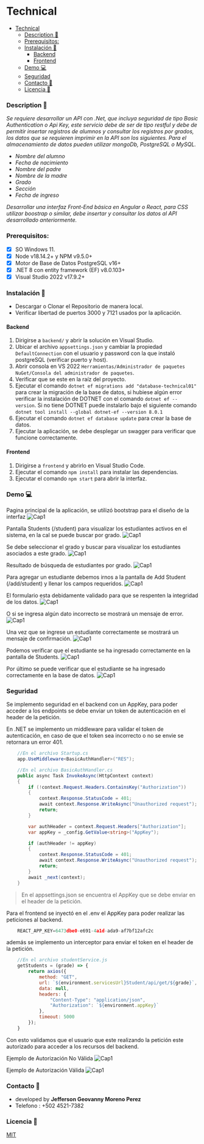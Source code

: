 # Technical

- [Technical](#technical)
    - [Description 🚀](#description-)
    - [Prerequisitos:](#prerequisitos)
    - [Instalación 🔧](#instalación-)
      - [Backend](#backend)
      - [Frontend](#frontend)
    - [Demo 💻](#demo-)
    - [Seguridad](#seguridad)
    - [Contacto 📱](#contacto-)
    - [Licencia 📄](#licencia-)

### Description 🚀

_Se requiere desarrollar un API con .Net, que incluya seguridad de tipo Basic Authentication o Api Key, este servicio debe de ser de tipo restful y debe de permitir insertar registros de alumnos y consultar los registros por grados, los datos que se requieren imprimir en la API son los siguientes. Para el almacenamiento de datos pueden utilizar mongoDb, PostgreSQL o MySQL._

- _Nombre del alumno_
- _Fecha de nacimiento_
- _Nombre del padre_
- _Nombre de la madre_
- _Grado_
- _Sección_
- _Fecha de ingreso_

_Desarrollar una interfaz Front-End básica en Angular o React, para CSS utilizar boostrap o similar, debe insertar y consultar los datos al API desarrollado anteriormente._

### Prerequisitos:

- [x] SO Windows 11.
- [x] Node v18.14.2+ y NPM v9.5.0+
- [x] Motor de Base de Datos PostgreSQL v16+
- [x] .NET 8 con entity framework (EF) v8.0.103+
- [x] Visual Studio 2022 v17.9.2+

### Instalación 🔧

- Descargar o Clonar el Repositorio de manera local.
- Verificar libertad de puertos 3000 y 7121 usados por la aplicación.

#### Backend

1. Dirigirse a `backend/` y abrir la solución en Visual Studio.
2. Ubicar el archivo `appsettings.json` y cambiar la propiedad `DefaultConnection` con el usuario y password con la que instaló postgreSQL (verificar puerto y host).
3. Abrir consola en VS 2022 `Herramientas/Administrador de paquetes NuGet/Consola del administrador de paquetes`.
4. Verificar que se este en la raíz del proyecto.
5. Ejecutar el comando `dotnet ef migrations add "database-technical01"` para crear la migración de la base de datos, si hubiese algún error verificar la instalación de DOTNET con el comando `dotnet ef --version`. Si no tiene DOTNET puede instalarlo bajo el siguiente comando `dotnet tool install --global dotnet-ef --version 8.0.1`
6. Ejecutar el comando `dotnet ef database update` para crear la base de datos.
7. Ejecutar la aplicación, se debe desplegar un swagger para verificar que funcione correctamente.

#### Frontend

1. Dirigirse a `frontend` y abrirlo en Visual Studio Code.
2. Ejecutar el comando `npm install` para instalar las dependencias.
3. Ejecutar el comando `npm start` para abrir la interfaz.

### Demo 💻

Pagina principal de la aplicación, se utilizó bootstrap para el diseño de la interfaz
![Cap1](assets/image1.png)

Pantalla Students (/student) para visualizar los estudiantes activos en el sistema, en la cal se puede buscar por grado.
![Cap1](assets/image2.png)

Se debe seleccionar el grado y buscar para visualizar los estudiantes asociados a este grado.
![Cap1](assets/image3.png)

Resultado de búsqueda de estudiantes por grado.
![Cap1](assets/image4.png)

Para agregar un estudiante debemos irnos a la pantalla de Add Student (/add/student) y llenar los campos requeridos.
![Cap1](assets/image5.png)

El formulario esta debidamente validado para que se respenten la integridad de los datos.
![Cap1](assets/image6.png)

O si se ingresa algún dato incorrecto se mostrará un mensaje de error.
![Cap1](assets/image7.png)

Una vez que se ingrese un estudiante correctamente se mostrará un mensaje de confirmación.
![Cap1](assets/image8.png)

Podemos verificar que el estudiante se ha ingresado correctamente en la pantalla de Students.
![Cap1](assets/image9.png)

Por último se puede verificar que el estudiante se ha ingresado correctamente en la base de datos.
![Cap1](assets/image10.png)

### Seguridad

Se implemento seguridad en el backend con un AppKey, para poder acceder a los endpoints se debe enviar un token de autenticación en el header de la petición.

En .NET se implemento un middleware para validar el token de autenticación, en caso de que el token sea incorrecto o no se envie se retornara un error 401.

```csharp
    //En el archivo Startup.cs
    app.UseMiddleware<BasicAuthHandler>("RES");

    //En el archivo BasicAuthHandler.cs
    public async Task InvokeAsync(HttpContext context)
    {
        if (!context.Request.Headers.ContainsKey("Authorization"))
        {
            context.Response.StatusCode = 401;
            await context.Response.WriteAsync("Unauthorized request");
            return;
        }

        var authHeader = context.Request.Headers["Authorization"];
        var appKey = _config.GetValue<string>("AppKey");

        if (authHeader != appKey)
        {
            context.Response.StatusCode = 401;
            await context.Response.WriteAsync("Unauthorized request");
            return;
        }
        await _next(context);
    }
```
> En el appsettings.json se encuentra el AppKey que se debe enviar en el header de la petición.

Para el frontend se inyectó en el .env el AppKey para poder realizar las peticiones al backend.

```javascript
    REACT_APP_KEY=6473dbe0-e691-4a1d-ada9-af7bf12afc2c
```

además se implemento un interceptor para enviar el token en el header de la petición.

```javascript
    //En el archivo studentService.js
    getStudents = (grade) => {
        return axios({
            method: "GET",
            url: `${environment.servicesUrl}Student/api/get/${grade}`,
            data: null,
            headers: {
                "Content-Type": "application/json",
                "Authorization": `${environment.appKey}`
            },
            timeout: 5000
        });
    }
```

Con esto validamos que el usuario que este realizando la petición este autorizado para acceder a los recursos del backend.

Ejemplo de Autorización No Válida
![Cap1](assets/image11.png)

Ejemplo de Autorización Válida
![Cap1](assets/image12.png)

### Contacto 📱

- developed by **Jefferson Geovanny Moreno Perez**<br>
- Telefono : +502 4521-7382

### Licencia 📄

[MIT](https://choosealicense.com/licenses/mit/)
